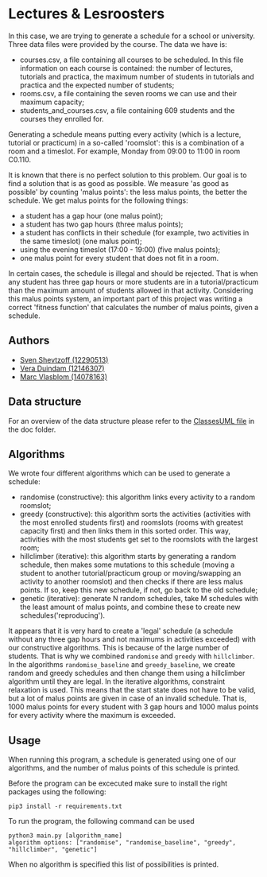 
# Lectures & Lesroosters

In this case, we are trying to generate a schedule for a school or university. Three data files were provided by the course. The data we have is:

- courses.csv, a file containing all courses to be scheduled. In this file information on each course is contained: the number of lectures, tutorials and practica, the maximum number of students in tutorials and practica and the expected number of students;
- rooms.csv, a file containing the seven rooms we can use and their maximum capacity;
- students_and_courses.csv, a file containing 609 students and the courses they enrolled for.

Generating a schedule means putting every activity (which is a lecture, tutorial or practicum) in a so-called 'roomslot': this is a combination of a room and a timeslot. For example, Monday from 09:00 to 11:00 in room C0.110. 

It is known that there is no perfect solution to this problem. Our goal is to find a solution that is as good as possible. We measure 'as good as possible' by counting 'malus points': the less malus points, the better the schedule. We get malus points for the following things:

- a student has a gap hour (one malus point);
- a student has two gap hours (three malus points);
- a student has conflicts in their schedule (for example, two activities in the same timeslot) (one malus point);
- using the evening timeslot (17:00 - 19:00) (five malus points);
- one malus point for every student that does not fit in a room.

In certain cases, the schedule is illegal and should be rejected. That is when any student has three gap hours or more students are in a tutorial/practicum than the maximum amount of students allowed in that activity. Considering this malus points system, an important part of this project was writing a correct 'fitness function' that calculates the number of malus points, given a schedule.


## Authors

- [Sven Shevtzoff (12290513)](https://github.com/SvenShevtzoff) 
- [Vera Duindam (12146307)](https://github.com/veraduindam) 
- [Marc Vlasblom (14078163)](https://github.com/marcBook-air)


## Data structure

For an overview of the data structure please refer to the [ClassesUML file](https://github.com/SvenShevtzoff/Roosters-and-Lectures/blob/main/doc/classesUML.png) in the doc folder.


## Algorithms

We wrote four different algorithms which can be used to generate a schedule:

- randomise (constructive): this algorithm links every activity to a random roomslot;
- greedy (constructive): this algorithm sorts the activities (activities with the most enrolled students first) and roomslots (rooms with greatest capacity first) and then links them in this sorted order. This way, activities with the most students get set to the roomslots with the largest room;
- hillclimber (iterative): this algorithm starts by generating a random schedule, then makes some mutations to this schedule (moving a student to another tutorial/practicum group or moving/swapping an activity to another roomslot) and then checks if there are less malus points. If so, keep this new schedule, if not, go back to the old schedule;
- genetic (iterative): generate N random schedules, take M schedules with the least amount of malus points, and combine these to create new schedules('reproducing').

It appears that it is very hard to create a 'legal' schedule (a schedule without any three gap hours and not maximums in activities exceeded) with our constructive algorithms. This is because of the large number of students. That is why we combined `randomise` and `greedy` with `hillclimber`. In the algorithms `randomise_baseline` and `greedy_baseline`, we create random and greedy schedules and then change them using a hillclimber algorithm until they are legal.
In the iterative algorithms, constraint relaxation is used. This means that the start state does not have to be valid, but a lot of malus points are given in case of an invalid schedule. That is, 1000 malus points for every student with 3 gap hours and 1000 malus points for every activity where the maximum is exceeded.


## Usage

When running this program, a schedule is generated using one of our algorithms, and the number of malus points of this schedule is printed.

Before the program can be excecuted make sure to install the right packages using the following:

    pip3 install -r requirements.txt

To run the program, the following command can be used

    python3 main.py [algorithm_name]
    algorithm options: ["randomise", "randomise_baseline", "greedy", "hillclimber", "genetic"]

When no algorithm is specified this list of possibilities is printed.
